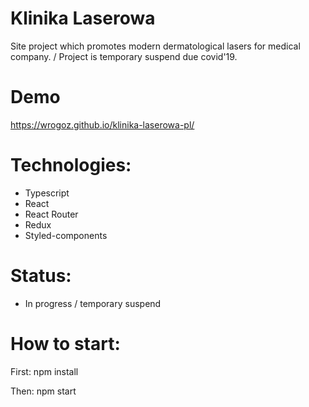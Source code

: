 # Klinika Laserowa  

Site project which promotes modern dermatological lasers for medical company. / Project is temporary suspend  due covid'19.
# Demo
https://wrogoz.github.io/klinika-laserowa-pl/
# Technologies:
- Typescript
- React
- React Router
- Redux
- Styled-components

# Status:

- In progress / temporary suspend

# How to start:
First:
npm install

Then:
npm start



